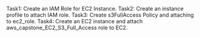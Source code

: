 Task1: Create an IAM Role for EC2 Instance.
Task2: Create an instance profile to attach IAM role.
Task3: Create s3FullAccess Policy and attaching to ec2_role.
Task4: Create an EC2 instance and attach aws_capstone_EC2_S3_Full_Access role to EC2.